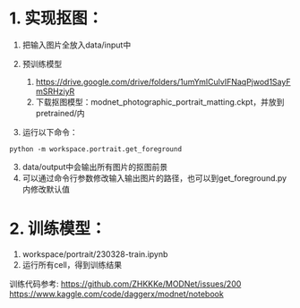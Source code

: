 # 1. 实现抠图：
1. 把输入图片全放入data/input中
2. 预训练模型
   1. https://drive.google.com/drive/folders/1umYmlCulvIFNaqPjwod1SayFmSRHziyR
   2. 下载抠图模型：modnet_photographic_portrait_matting.ckpt，并放到pretrained/内

2. 运行以下命令：
````
python -m workspace.portrait.get_foreground
````
3. data/output中会输出所有图片的抠图前景
4. 可以通过命令行参数修改输入输出图片的路径，也可以到get_foreground.py内修改默认值

# 2. 训练模型：
1. workspace/portrait/230328-train.ipynb
2. 运行所有cell，得到训练结果

训练代码参考:
https://github.com/ZHKKKe/MODNet/issues/200
https://www.kaggle.com/code/daggerx/modnet/notebook
